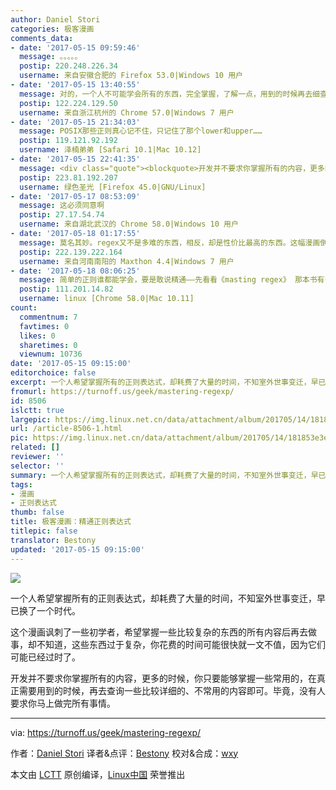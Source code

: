 ```yaml
---
author: Daniel Stori
categories: 极客漫画
comments_data:
- date: '2017-05-15 09:59:46'
  message: 。。。。。
  postip: 220.248.226.34
  username: 来自安徽合肥的 Firefox 53.0|Windows 10 用户
- date: '2017-05-15 13:40:55'
  message: 对的，一个人不可能学会所有的东西，完全掌握，了解一点，用到的时候再去细查
  postip: 122.224.129.50
  username: 来自浙江杭州的 Chrome 57.0|Windows 7 用户
- date: '2017-05-15 21:34:03'
  message: POSIX那些正则真心记不住，只记住了那个lower和upper……
  postip: 119.121.92.192
  username: 泽楠弟弟 [Safari 10.1|Mac 10.12]
- date: '2017-05-15 22:41:35'
  message: <div class="quote"><blockquote>开发并不要求你掌握所有的内容，更多的时候，你只要能够掌握一些常用的，在真正需要用到的时候，再去查询一些比较详细的、不常用的内容即可。毕竟，没有人要求你马上做完所有事情。</blockquote></div>这段话太对了！
  postip: 223.81.192.207
  username: 绿色圣光 [Firefox 45.0|GNU/Linux]
- date: '2017-05-17 08:53:09'
  message: 这必须同意啊
  postip: 27.17.54.74
  username: 来自湖北武汉的 Chrome 58.0|Windows 10 用户
- date: '2017-05-18 01:17:55'
  message: 莫名其妙。regex又不是多难的东西，相反，却是性价比最高的东西。这幅漫画倒是给了很多不愿下功夫学习regex的懒人一个很好的借口。
  postip: 222.139.222.164
  username: 来自河南南阳的 Maxthon 4.4|Windows 7 用户
- date: '2017-05-18 08:06:25'
  message: 简单的正则谁都能学会，要是敢说精通——先看看《masting regex》 那本书有多厚吧。
  postip: 111.201.14.82
  username: linux [Chrome 58.0|Mac 10.11]
count:
  commentnum: 7
  favtimes: 0
  likes: 0
  sharetimes: 0
  viewnum: 10736
date: '2017-05-15 09:15:00'
editorchoice: false
excerpt: 一个人希望掌握所有的正则表达式，却耗费了大量的时间，不知室外世事变迁，早已换了一个时代。
fromurl: https://turnoff.us/geek/mastering-regexp/
id: 8506
islctt: true
largepic: https://img.linux.net.cn/data/attachment/album/201705/14/181853e3ete8ooee11evk7.png.large.jpg
url: /article-8506-1.html
pic: https://img.linux.net.cn/data/attachment/album/201705/14/181853e3ete8ooee11evk7.png.thumb.jpg
related: []
reviewer: ''
selector: ''
summary: 一个人希望掌握所有的正则表达式，却耗费了大量的时间，不知室外世事变迁，早已换了一个时代。
tags:
- 漫画
- 正则表达式
thumb: false
title: 极客漫画：精通正则表达式
titlepic: false
translator: Bestony
updated: '2017-05-15 09:15:00'
---
```


![](https://img.linux.net.cn/data/attachment/album/201705/14/181853e3ete8ooee11evk7.png)


一个人希望掌握所有的正则表达式，却耗费了大量的时间，不知室外世事变迁，早已换了一个时代。


这个漫画讽刺了一些初学者，希望掌握一些比较复杂的东西的所有内容后再去做事，却不知道，这些东西过于复杂，你花费的时间可能很快就一文不值，因为它们可能已经过时了。


开发并不要求你掌握所有的内容，更多的时候，你只要能够掌握一些常用的，在真正需要用到的时候，再去查询一些比较详细的、不常用的内容即可。毕竟，没有人要求你马上做完所有事情。




---


via: <https://turnoff.us/geek/mastering-regexp/>


作者：[Daniel Stori](http://turnoff.us/about/) 译者&点评：[Bestony](https://github.com/Bestony) 校对&合成：[wxy](https://github.com/wxy)


本文由 [LCTT](https://github.com/LCTT/TranslateProject) 原创编译，[Linux中国](https://linux.cn/) 荣誉推出